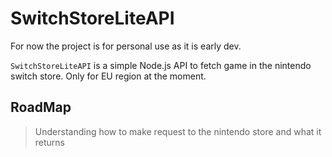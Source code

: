 # SwitchStoreLiteAPI

For now the project is for personal use as it is early dev.

`SwitchStoreLiteAPI` is a simple Node.js API to fetch game in the nintendo switch store. Only for EU region at the moment.

## RoadMap
> Understanding how to make request to the nintendo store and what it returns

